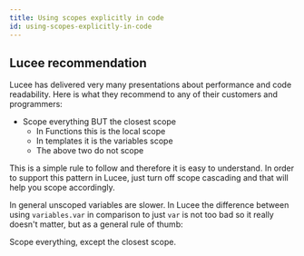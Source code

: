 ```yaml
---
title: Using scopes explicitly in code
id: using-scopes-explicitly-in-code
---
```


## Lucee recommendation ##

Lucee has delivered very many presentations about performance and code readability. Here is what they recommend to any of their customers and programmers:

* Scope everything BUT the closest scope
	* In Functions this is the local scope
	* In templates it is the variables scope
	* The above two do not scope

This is a simple rule to follow and therefore it is easy to understand. In order to support this pattern in Lucee, just turn off scope cascading and that will help you scope accordingly.

In general unscoped variables are slower. In Lucee the difference between using `variables.var` in comparison to just `var` is not too bad so it really doesn't matter, but as a general rule of thumb:

Scope everything, except the closest scope.
